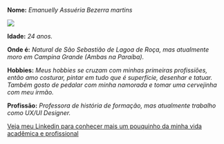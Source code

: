 **Nome:** _Emanuelly Assuéria Bezerra martins_

![](https://drive.google.com/drive/folders/1g5qya2c88QE9uoyyB4tzRulgCKoJfVSt?usp=sharing)

**Idade:** _24 anos._

**Onde é:** _Natural de São Sebastião de Lagoa de Roça, mas atualmente moro em Campina Grande (Ambas na Paraíba)._

**Hobbies:** _Meus hobbies se cruzam com minhas primeiras profissiões, então amo costurar, pintar em tudo que é superfície, desenhar e tatuar. Também gosto de pedalar com minha namorada e tomar uma cervejinha com meu irmão._

**Profissão:** _Professora de história de formação, mas atualmente trabalho como UX/UI Designer._ 

[Veja meu Linkedin para conhecer mais um pouquinho da minha vida acadêmica e profissional](https://www.linkedin.com/in/assueria/)


